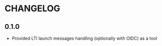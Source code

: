 CHANGELOG
=========

0.1.0
-----

* Provided LTI launch messages handling (optionally with OIDC) as a tool